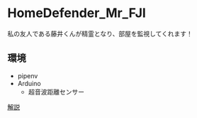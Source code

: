 # HomeDefender_Mr_FJI

私の友人である藤井くんが精霊となり、部屋を監視してくれます！

## 環境

- pipenv
- Arduino
  - 超音波距離センサー

[解説](https://docs.google.com/presentation/d/1PFOBkFddxMZt6b4XEH4qNIv2tjh7jLlrcBktHGtFN6M/edit?usp=sharing)

